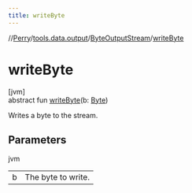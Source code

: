 ```yaml
---
title: writeByte
---
```

//[Perry](../../../index.html)/[tools.data.output](../index.html)/[ByteOutputStream](index.html)/[writeByte](write-byte.html)



# writeByte



[jvm]\
abstract fun [writeByte](write-byte.html)(b: [Byte](https://kotlinlang.org/api/latest/jvm/stdlib/kotlin/-byte/index.html))



Writes a byte to the stream.



## Parameters


jvm

| | |
|---|---|
| b | The byte to write. |




